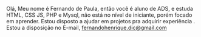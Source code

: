 Olá, Meu nome é Fernando de Paula, então você é aluno de ADS, e estuda HTML, CSS JS, PHP e Mysql, não está no nível de iniciante, porém focado em aprender. Estou disposto a ajudar em projetos pra adquirir experiência . Estou a disposição no E-mail, fernandohenrique.dic@gmail.com
